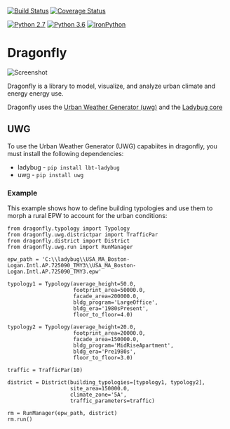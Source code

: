 [![Build Status](https://travis-ci.org/ladybug-tools/dragonfly.svg?branch=master)](https://travis-ci.org/ladybug-tools/dragonfly)
[![Coverage Status](https://coveralls.io/repos/github/ladybug-tools/ladybug/badge.svg)](https://coveralls.io/github/ladybug-tools/ladybug)

[![Python 2.7](https://img.shields.io/badge/python-2.7-green.svg)](https://www.python.org/downloads/release/python-270/) [![Python 3.6](https://img.shields.io/badge/python-3.6-blue.svg)](https://www.python.org/downloads/release/python-360/) [![IronPython](https://img.shields.io/badge/ironpython-2.7-red.svg)](https://github.com/IronLanguages/ironpython2/releases/tag/ipy-2.7.8/)


# Dragonfly
![Screenshot](https://github.com/chriswmackey/Dragonfly/blob/master/dragonfly.png)

Dragonfly is a library to model, visualize, and analyze urban climate and energy energy use.

Dragonfly uses the [Urban Weather Generator (uwg)](https://github.com/ladybug-tools/urbanWeatherGen) and the [Ladybug core](https://github.com/ladybug-tools/ladybug)

## UWG
To use the Urban Weather Generator (UWG) capabiites in dragonfly, you must install the following dependencies:
* ladybug - `pip install lbt-ladybug`
* uwg - `pip install uwg`

### Example
This example shows how to define building typologies and use them to morph a rural EPW to account for the urban conditions:

```
from dragonfly.typology import Typology
from dragonfly.uwg.districtpar import TrafficPar
from dragonfly.district import District
from dragonfly.uwg.run import RunManager

epw_path = 'C:\\ladybug\\USA_MA_Boston-Logan.Intl.AP.725090_TMY3\\USA_MA_Boston-Logan.Intl.AP.725090_TMY3.epw'

typology1 = Typology(average_height=50.0,
                     footprint_area=50000.0,
                     facade_area=200000.0,
                     bldg_program='LargeOffice',
                     bldg_era='1980sPresent',
                     floor_to_floor=4.0)
                     
typology2 = Typology(average_height=20.0,
                     footprint_area=20000.0,
                     facade_area=150000.0,
                     bldg_program='MidRiseApartment',
                     bldg_era='Pre1980s',
                     floor_to_floor=3.0)
                     
traffic = TrafficPar(10)

district = District(building_typologies=[typology1, typology2],
                    site_area=150000.0,
                    climate_zone='5A',
                    traffic_parameters=traffic)

rm = RunManager(epw_path, district)
rm.run()
```
